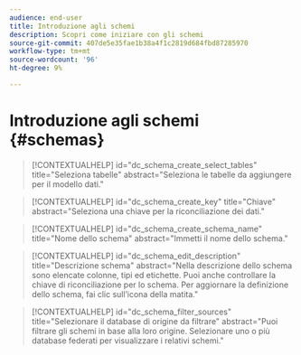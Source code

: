 ```yaml
---
audience: end-user
title: Introduzione agli schemi
description: Scopri come iniziare con gli schemi
source-git-commit: 407de5e35fae1b38a4f1c2819d684fbd87285970
workflow-type: tm+mt
source-wordcount: '96'
ht-degree: 9%

---
```


# Introduzione agli schemi {#schemas}


>[!CONTEXTUALHELP]
>id="dc_schema_create_select_tables"
>title="Seleziona tabelle"
>abstract="Seleziona le tabelle da aggiungere per il modello dati."

>[!CONTEXTUALHELP]
>id="dc_schema_create_key"
>title="Chiave"
>abstract="Seleziona una chiave per la riconciliazione dei dati."

>[!CONTEXTUALHELP]
>id="dc_schema_create_schema_name"
>title="Nome dello schema"
>abstract="Immetti il nome dello schema."


>[!CONTEXTUALHELP]
>id="dc_schema_edit_description"
>title="Descrizione schema"
>abstract="Nella descrizione dello schema sono elencate colonne, tipi ed etichette. Puoi anche controllare la chiave di riconciliazione per lo schema. Per aggiornare la definizione dello schema, fai clic sull’icona della matita."

>[!CONTEXTUALHELP]
>id="dc_schema_filter_sources"
>title="Selezionare il database di origine da filtrare"
>abstract="Puoi filtrare gli schemi in base alla loro origine. Selezionare uno o più database federati per visualizzare i relativi schemi."


